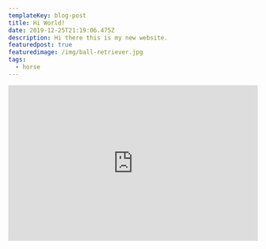 ```yaml
---
templateKey: blog-post
title: Hi World!
date: 2019-12-25T21:19:06.475Z
description: Hi there this is my new website.
featuredpost: true
featuredimage: /img/ball-retriever.jpg
tags:
  - horse
---
```

<iframe width="100%" height="315" src="https://www.youtube.com/embed/gPDvhTen7W8" frameborder="0" allow="accelerometer; autoplay; encrypted-media; gyroscope; picture-in-picture" allowfullscreen></iframe>
